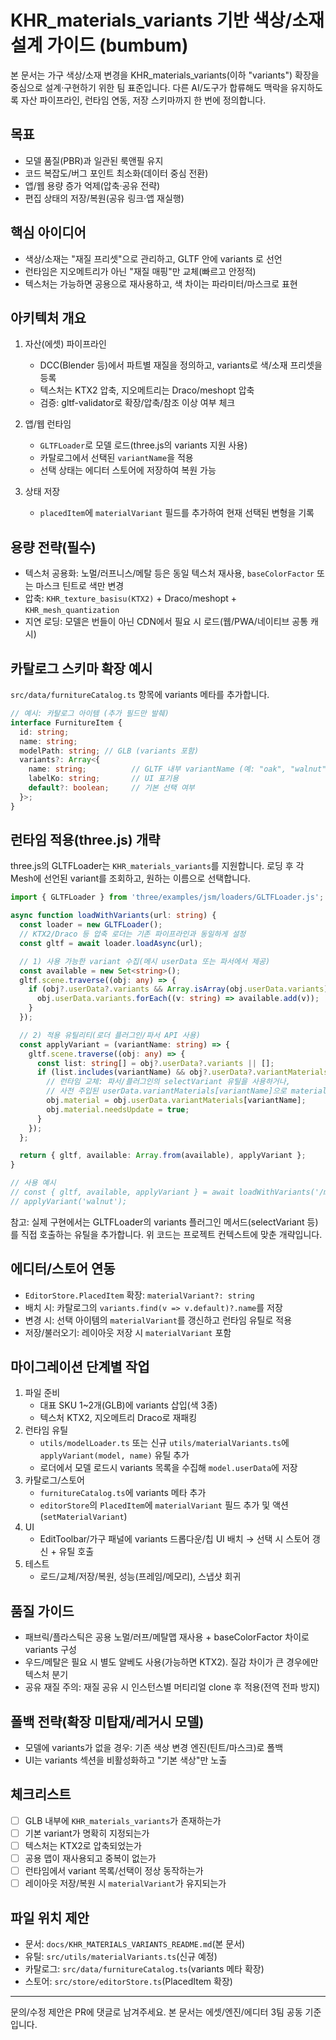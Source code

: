 # KHR_materials_variants 기반 색상/소재 설계 가이드 (bumbum)

본 문서는 가구 색상/소재 변경을 KHR_materials_variants(이하 "variants") 확장을 중심으로 설계·구현하기 위한 팀 표준입니다. 다른 AI/도구가 합류해도 맥락을 유지하도록 자산 파이프라인, 런타임 연동, 저장 스키마까지 한 번에 정의합니다.

## 목표
- 모델 품질(PBR)과 일관된 룩앤필 유지
- 코드 복잡도/버그 포인트 최소화(데이터 중심 전환)
- 앱/웹 용량 증가 억제(압축·공유 전략)
- 편집 상태의 저장/복원(공유 링크·앱 재실행)

## 핵심 아이디어
- 색상/소재는 "재질 프리셋"으로 관리하고, GLTF 안에 variants 로 선언
- 런타임은 지오메트리가 아닌 "재질 매핑"만 교체(빠르고 안정적)
- 텍스처는 가능하면 공용으로 재사용하고, 색 차이는 파라미터/마스크로 표현

## 아키텍처 개요
1) 자산(에셋) 파이프라인
   - DCC(Blender 등)에서 파트별 재질을 정의하고, variants로 색/소재 프리셋을 등록
   - 텍스처는 KTX2 압축, 지오메트리는 Draco/meshopt 압축
   - 검증: gltf-validator로 확장/압축/참조 이상 여부 체크

2) 앱/웹 런타임
   - `GLTFLoader`로 모델 로드(three.js의 variants 지원 사용)
   - 카탈로그에서 선택된 `variantName`을 적용
   - 선택 상태는 에디터 스토어에 저장하여 복원 가능

3) 상태 저장
   - `placedItem`에 `materialVariant` 필드를 추가하여 현재 선택된 변형을 기록

## 용량 전략(필수)
- 텍스처 공용화: 노멀/러프니스/메탈 등은 동일 텍스처 재사용, `baseColorFactor` 또는 마스크 틴트로 색만 변경
- 압축: `KHR_texture_basisu(KTX2)` + Draco/meshopt + `KHR_mesh_quantization`
- 지연 로딩: 모델은 번들이 아닌 CDN에서 필요 시 로드(웹/PWA/네이티브 공통 캐시)

## 카탈로그 스키마 확장 예시
`src/data/furnitureCatalog.ts` 항목에 variants 메타를 추가합니다.

```ts
// 예시: 카탈로그 아이템 (추가 필드만 발췌)
interface FurnitureItem {
  id: string;
  name: string;
  modelPath: string; // GLB (variants 포함)
  variants?: Array<{
    name: string;          // GLTF 내부 variantName (예: "oak", "walnut", "black")
    labelKo: string;       // UI 표기용
    default?: boolean;     // 기본 선택 여부
  }>;
}
```

## 런타임 적용(three.js) 개략
three.js의 GLTFLoader는 `KHR_materials_variants`를 지원합니다. 로딩 후 각 Mesh에 선언된 variant를 조회하고, 원하는 이름으로 선택합니다.

```ts
import { GLTFLoader } from 'three/examples/jsm/loaders/GLTFLoader.js';

async function loadWithVariants(url: string) {
  const loader = new GLTFLoader();
  // KTX2/Draco 등 압축 로더는 기존 파이프라인과 동일하게 설정
  const gltf = await loader.loadAsync(url);

  // 1) 사용 가능한 variant 수집(메시 userData 또는 파서에서 제공)
  const available = new Set<string>();
  gltf.scene.traverse((obj: any) => {
    if (obj?.userData?.variants && Array.isArray(obj.userData.variants)) {
      obj.userData.variants.forEach((v: string) => available.add(v));
    }
  });

  // 2) 적용 유틸리티(로더 플러그인/파서 API 사용)
  const applyVariant = (variantName: string) => {
    gltf.scene.traverse((obj: any) => {
      const list: string[] = obj?.userData?.variants || [];
      if (list.includes(variantName) && obj?.userData?.variantMaterials?.[variantName]) {
        // 런타임 교체: 파서/플러그인의 selectVariant 유틸을 사용하거나,
        // 사전 주입된 userData.variantMaterials[variantName]으로 material을 교체하는 방식을 선택
        obj.material = obj.userData.variantMaterials[variantName];
        obj.material.needsUpdate = true;
      }
    });
  };

  return { gltf, available: Array.from(available), applyVariant };
}

// 사용 예시
// const { gltf, available, applyVariant } = await loadWithVariants('/models/sofa.glb');
// applyVariant('walnut');
```

참고: 실제 구현에서는 GLTFLoader의 variants 플러그인 메서드(selectVariant 등)를 직접 호출하는 유틸을 추가합니다. 위 코드는 프로젝트 컨텍스트에 맞춘 개략입니다.

## 에디터/스토어 연동
- `EditorStore.PlacedItem` 확장: `materialVariant?: string`
- 배치 시: 카탈로그의 `variants.find(v => v.default)?.name`를 저장
- 변경 시: 선택 아이템의 `materialVariant`를 갱신하고 런타임 유틸로 적용
- 저장/불러오기: 레이아웃 저장 시 `materialVariant` 포함

## 마이그레이션 단계별 작업
1) 파일 준비
   - 대표 SKU 1~2개(GLB)에 variants 삽입(색 3종)
   - 텍스처 KTX2, 지오메트리 Draco로 재패킹
2) 런타임 유틸
   - `utils/modelLoader.ts` 또는 신규 `utils/materialVariants.ts`에 `applyVariant(model, name)` 유틸 추가
   - 로더에서 모델 로드시 variants 목록을 수집해 `model.userData`에 저장
3) 카탈로그/스토어
   - `furnitureCatalog.ts`에 variants 메타 추가
   - `editorStore`의 `PlacedItem`에 `materialVariant` 필드 추가 및 액션(`setMaterialVariant`)
4) UI
   - EditToolbar/가구 패널에 variants 드롭다운/칩 UI 배치 → 선택 시 스토어 갱신 + 유틸 호출
5) 테스트
   - 로드/교체/저장/복원, 성능(프레임/메모리), 스냅샷 회귀

## 품질 가이드
- 패브릭/플라스틱은 공용 노멀/러프/메탈맵 재사용 + baseColorFactor 차이로 variants 구성
- 우드/메탈은 필요 시 별도 알베도 사용(가능하면 KTX2). 질감 차이가 큰 경우에만 텍스처 분기
- 공유 재질 주의: 재질 공유 시 인스턴스별 머티리얼 clone 후 적용(전역 전파 방지)

## 폴백 전략(확장 미탑재/레거시 모델)
- 모델에 variants가 없을 경우: 기존 색상 변경 엔진(틴트/마스크)로 폴백
- UI는 variants 섹션을 비활성화하고 "기본 색상"만 노출

## 체크리스트
- [ ] GLB 내부에 `KHR_materials_variants`가 존재하는가
- [ ] 기본 variant가 명확히 지정되는가
- [ ] 텍스처는 KTX2로 압축되었는가
- [ ] 공용 맵이 재사용되고 중복이 없는가
- [ ] 런타임에서 variant 목록/선택이 정상 동작하는가
- [ ] 레이아웃 저장/복원 시 `materialVariant`가 유지되는가

## 파일 위치 제안
- 문서: `docs/KHR_MATERIALS_VARIANTS_README.md`(본 문서)
- 유틸: `src/utils/materialVariants.ts`(신규 예정)
- 카탈로그: `src/data/furnitureCatalog.ts`(variants 메타 확장)
- 스토어: `src/store/editorStore.ts`(PlacedItem 확장)

---
문의/수정 제안은 PR에 댓글로 남겨주세요. 본 문서는 에셋/엔진/에디터 3팀 공동 기준입니다.

